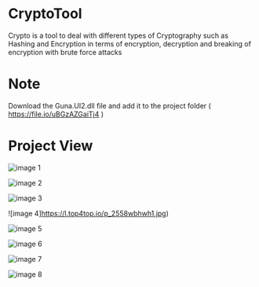 # CryptoTool
Crypto is a tool to deal with different types of Cryptography such as Hashing and Encryption in terms of encryption, decryption and breaking of encryption with brute force attacks

# Note
Download the Guna.UI2.dll file and add it to the project folder ( https://file.io/uBGzAZGaiTj4 )

# Project View

![image 1](https://d.top4top.io/p_25586solk1.jpg)

![image 2](https://c.top4top.io/p_2558edp7o1.jpg)

![image 3](https://b.top4top.io/p_2558pv5ga1.jpg)

![image 4]https://l.top4top.io/p_2558wbhwh1.jpg)

![image 5](https://a.top4top.io/p_2558mp6551.jpg)

![image 6](https://k.top4top.io/p_25587pge61.jpg)

![image 7](https://j.top4top.io/p_2558nsmoo1.jpg)

![image 8](https://i.top4top.io/p_2558lttta1.jpg)

